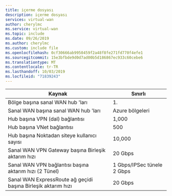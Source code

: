 ```yaml
---
title: içerme dosyası
description: içerme dosyası
services: virtual-wan
author: cherylmc
ms.service: virtual-wan
ms.topic: include
ms.date: 09/26/2019
ms.author: cherylmc
ms.custom: include file
ms.openlocfilehash: 0cf30666ab9950459f2a48f8fe271fd770f4efe1
ms.sourcegitcommit: 15e3bfbde9d0d7ad00b5d186867ec933c60cebe6
ms.translationtype: MT
ms.contentlocale: tr-TR
ms.lasthandoff: 10/03/2019
ms.locfileid: "71839243"
---
```

| Kaynak |  Sınırlı |
| --- | --- |
| Bölge başına sanal WAN hub 'ları | 1\.  |
| Sanal WAN başına sanal WAN hub 'ları |Azure bölgeleri |
| Hub başına VPN (dal) bağlantısı |1,000 |
| Hub başına VNet bağlantısı  | 500 |
| Hub başına Noktadan siteye kullanıcı sayısı|10,000 |
| Sanal WAN VPN Gateway başına Birleşik aktarım hızı |20 Gbps |
| Sanal WAN VPN bağlantısı başına aktarım hızı (2 Tünel) | 1 Gbps/IPSec tünele 2 Gbps |
| Sanal WAN ExpressRoute ağ geçidi başına Birleşik aktarım hızı |20 Gbps 
